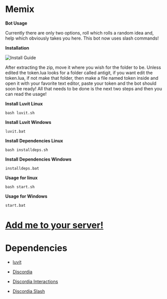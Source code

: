 <html>
<h1>Memix</h1>
</html>

**Bot Usage**

<html>
<p>Currently there are only two options, roll which rolls a random idea and, help which obviously takes you here. This bot now uses slash commands!</p>
</html>

**Installation**

<html>
<img alt="Install Guide" src="https://unitedmemes.tk/Images/Memix/Memix%20Install.gif">
<p>After extracting the zip, move it where you wish for the folder to be. Unless edited the token.lua looks for a folder called antigit, if you want edit the token.lua, if not make that folder, then make a file named token inside and open it with your favorite text editor, paste your token and the bot should soon be ready! All that needs to be done is the next two steps and then you can read the usage!</p>
</html>

**Install Luvit Linux**

```
bash luvit.sh
```

**Install Luvit Windows**

```
luvit.bat
```

**Install Dependencies Linux**

```
bash installdeps.sh
```

**Install Dependencies Windows**

```
installdeps.bat
```

**Usage for linux**

```
bash start.sh
```

**Usage for Windows**

```
start.bat
```

<html>
<a href="https://discord.com/api/oauth2/authorize?client_id=1018003627748634734&permissions=0&scope=bot%20applications.commands" target="\_blank">
<h1>Add me to your server!</h1>
</a>
</html>
<html>
<h1>Dependencies</h1>
<ul>
<li><a href="https://luvit.io/" target="\_blank">
<p>luvit</p>
</a></li>
<li><a href="https://github.com/SinisterRectus/Discordia" target="\_blank">
<p>Discordia</p>
</a></li>
<li><a href="https://github.com/Bilal2453/discordia-interactions" target="\_blank">
<p>Discordia Interactions</p>
</a></li>
<li><a href="https://github.com/GitSparTV/discordia-slash" target="\_blank">
<p>Discordia Slash</p>
</a></li>
</ul>
</html>
